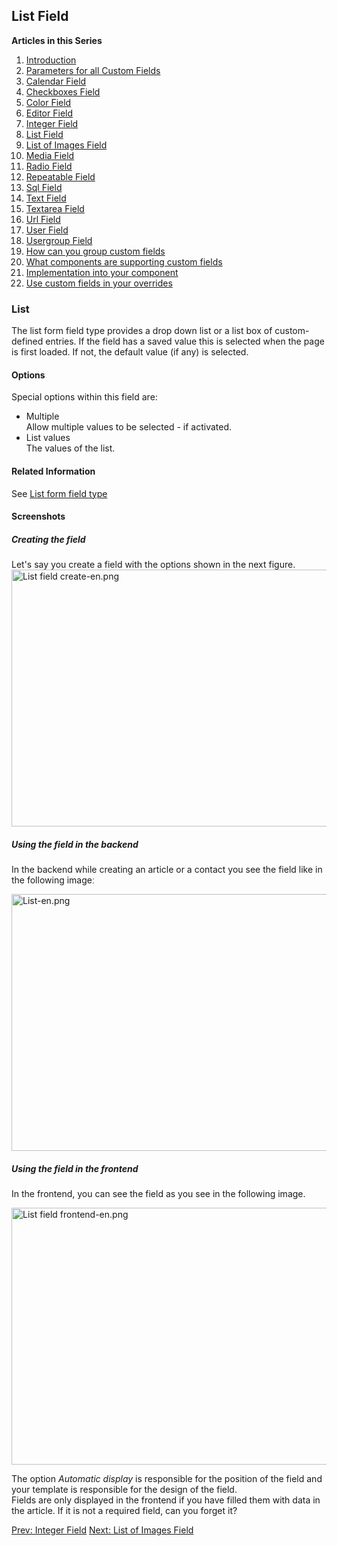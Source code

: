 <!-- Filename: J3.x:Adding_custom_fields/List_Field / Display title: Adding custom fields/List Field -->

## List Field

**Articles in this Series**

1.  [Introduction](https://docs.joomla.org/J3.x:Adding_custom_fields "Special:MyLanguage/J3.x:Adding custom fields")
2.  [Parameters for all Custom
    Fields](https://docs.joomla.org/J3.x:Adding_custom_fields/Parameters_for_all_Custom_Fields "Special:MyLanguage/J3.x:Adding custom fields/Parameters for all Custom Fields")
3.  [Calendar
    Field](https://docs.joomla.org/J3.x:Adding_custom_fields/Calendar_Field "Special:MyLanguage/J3.x:Adding custom fields/Calendar Field")
4.  [Checkboxes
    Field](https://docs.joomla.org/J3.x:Adding_custom_fields/Checkboxes_Field "Special:MyLanguage/J3.x:Adding custom fields/Checkboxes Field")
5.  [Color
    Field](https://docs.joomla.org/J3.x:Adding_custom_fields/Color_Field "Special:MyLanguage/J3.x:Adding custom fields/Color Field")
6.  [Editor
    Field](https://docs.joomla.org/J3.x:Adding_custom_fields/Editor_Field "Special:MyLanguage/J3.x:Adding custom fields/Editor Field")
7.  [Integer
    Field](https://docs.joomla.org/J3.x:Adding_custom_fields/Integer_Field "Special:MyLanguage/J3.x:Adding custom fields/Integer Field")
8.  [List
    Field](https://docs.joomla.org/J3.x:Adding_custom_fields/List_Field "Special:MyLanguage/J3.x:Adding custom fields/List Field")
9.  [List of Images
    Field](https://docs.joomla.org/J3.x:Adding_custom_fields/ListOfImages_Field "Special:MyLanguage/J3.x:Adding custom fields/ListOfImages Field")
10. [Media
    Field](https://docs.joomla.org/J3.x:Adding_custom_fields/Media_Field "Special:MyLanguage/J3.x:Adding custom fields/Media Field")
11. [Radio
    Field](https://docs.joomla.org/J3.x:Adding_custom_fields/Radio_Field "Special:MyLanguage/J3.x:Adding custom fields/Radio Field")
12. [Repeatable
    Field](https://docs.joomla.org/J3.x:Adding_custom_fields/Repeatable_Field "Special:MyLanguage/J3.x:Adding custom fields/Repeatable Field")
13. [Sql
    Field](https://docs.joomla.org/J3.x:Adding_custom_fieldshttps://docs.joomla.org/J3.x:Adding%20custom%20fields/Sql%20Field)
14. [Text
    Field](https://docs.joomla.org/J3.x:Adding_custom_fields/Text_Field "Special:MyLanguage/J3.x:Adding custom fields/Text Field")
15. [Textarea
    Field](https://docs.joomla.org/J3.x:Adding_custom_fields/Textarea_Field "Special:MyLanguage/J3.x:Adding custom fields/Textarea Field")
16. [Url
    Field](https://docs.joomla.org/J3.x:Adding_custom_fields/Url_Field "Special:MyLanguage/J3.x:Adding custom fields/Url Field")
17. [User
    Field](https://docs.joomla.org/J3.x:Adding_custom_fields/User_Field "Special:MyLanguage/J3.x:Adding custom fields/User Field")
18. [Usergroup
    Field](https://docs.joomla.org/J3.x:Adding_custom_fields/Usergroup_Field "Special:MyLanguage/J3.x:Adding custom fields/Usergroup Field")
19. [How can you group custom
    fields](https://docs.joomla.org/J3.x:Adding_custom_fields/How%CC%9E_can_you_group_custom_fields "Special:MyLanguage/J3.x:Adding custom fields/How̞ can you group custom fields")
20. [What components are supporting custom
    fields](https://docs.joomla.org/J3.x:Adding_custom_fields/What_components_are_supporting_custom_fields "Special:MyLanguage/J3.x:Adding custom fields/What components are supporting custom fields")
21. [Implementation into your
    component](https://docs.joomla.org/J3.x:Adding_custom_fields/Implement_into_your_component "Special:MyLanguage/J3.x:Adding custom fields/Implement into your component")
22. [Use custom fields in your
    overrides](https://docs.joomla.org/J3.x:Adding_custom_fields/Overrides "Special:MyLanguage/J3.x:Adding custom fields/Overrides")

### List

The list form field type provides a drop down list or a list box of
custom-defined entries. If the field has a saved value this is selected
when the page is first loaded. If not, the default value (if any) is
selected.

#### Options

Special options within this field are:

- Multiple  
  Allow multiple values to be selected - if activated.
- List values  
  The values of the list.

#### Related Information

See [List form field
type](https://docs.joomla.org/List_form_field_type "Special:MyLanguage/List form field type")

#### Screenshots

##### Creating the field

Let's say you create a field with the options shown in the next figure.
<img
src="https://docs.joomla.org/images/thumb/1/1d/List_field_create-en.png/800px-List_field_create-en.png"
decoding="async"
srcset="https://docs.joomla.org/images/thumb/1/1d/List_field_create-en.png/1200px-List_field_create-en.png 1.5x, https://docs.joomla.org/images/1/1d/List_field_create-en.png 2x"
data-file-width="1291" data-file-height="663" width="800" height="411"
alt="List field create-en.png" />

##### Using the field in the backend

In the backend while creating an article or a contact you see the field
like in the following imageː

<img
src="https://docs.joomla.org/images/thumb/7/7a/List-en.png/800px-List-en.png"
decoding="async"
srcset="https://docs.joomla.org/images/thumb/7/7a/List-en.png/1200px-List-en.png 1.5x, https://docs.joomla.org/images/7/7a/List-en.png 2x"
data-file-width="1291" data-file-height="663" width="800" height="411"
alt="List-en.png" />

##### Using the field in the frontend

In the frontend, you can see the field as you see in the following
image.

<img
src="https://docs.joomla.org/images/thumb/a/a2/List_field_frontend-en.png/800px-List_field_frontend-en.png"
decoding="async"
srcset="https://docs.joomla.org/images/thumb/a/a2/List_field_frontend-en.png/1200px-List_field_frontend-en.png 1.5x, https://docs.joomla.org/images/a/a2/List_field_frontend-en.png 2x"
data-file-width="1291" data-file-height="663" width="800" height="411"
alt="List field frontend-en.png" />

The option *Automatic display* is responsible for the position of the
field and your template is responsible for the design of the field.  
Fields are only displayed in the frontend if you have filled them with
data in the article. If it is not a required field, can you forget it?

<a
href="https://docs.joomla.org/J3.x:Adding_custom_fields/Integer_Field"
id="content-button" class="button expand success">Prev: Integer
Field</a> <a
href="https://docs.joomla.org/J3.x:Adding_custom_fields/List_of_Images_Field"
id="content-button" class="button expand">Next: List of Images Field</a>

